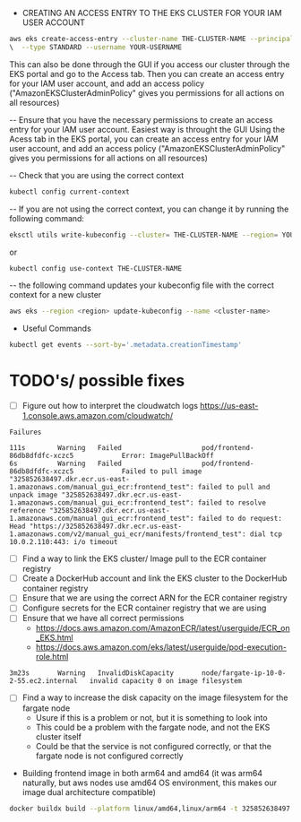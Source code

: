 

- CREATING AN ACCESS ENTRY TO THE EKS CLUSTER FOR YOUR IAM USER ACCOUNT
```bash
aws eks create-access-entry --cluster-name THE-CLUSTER-NAME --principal-arn arn:aws:iam::YOUR-ID-NUMBER:user/YOUR-USERNAME
\  --type STANDARD --username YOUR-USERNAME
```
This can also be done through the GUI if you access our cluster through the EKS portal and go to the Access tab.
Then you can create an access entry for your IAM user account, and add an access policy
("AmazonEKSClusterAdminPolicy" gives you permissions for all actions on all resources)

-- Ensure that you have the necessary permissions to create an access entry for your IAM user account. Easiest way is throught the GUI
Using the Acess tab in the EKS portal, you can create an access entry for your IAM user account, and add an access policy
("AmazonEKSClusterAdminPolicy" gives you permissions for all actions on all resources)

-- Check that you are using the correct context

```bash
kubectl config current-context
```

-- If you are not using the correct context, you can change it by running the following command:

```bash
eksctl utils write-kubeconfig --cluster= THE-CLUSTER-NAME --region= YOUR-REGION
```
or
```bash
kubectl config use-context THE-CLUSTER-NAME
```

-- the following command updates your kubeconfig file with the correct context for a new cluster
```bash
aws eks --region <region> update-kubeconfig --name <cluster-name>
```


- Useful Commands
```bash
kubectl get events --sort-by='.metadata.creationTimestamp'
```


# TODO's/ possible fixes

- [ ] Figure out how to interpret the cloudwatch logs https://us-east-1.console.aws.amazon.com/cloudwatch/

```text
Failures

111s        Warning   Failed                    pod/frontend-86db8dfdfc-xczc5            Error: ImagePullBackOff
6s          Warning   Failed                    pod/frontend-86db8dfdfc-xczc5            Failed to pull image "325852638497.dkr.ecr.us-east-1.amazonaws.com/manual_gui_ecr:frontend_test": failed to pull and unpack image "325852638497.dkr.ecr.us-east-1.amazonaws.com/manual_gui_ecr:frontend_test": failed to resolve reference "325852638497.dkr.ecr.us-east-1.amazonaws.com/manual_gui_ecr:frontend_test": failed to do request: Head "https://325852638497.dkr.ecr.us-east-1.amazonaws.com/v2/manual_gui_ecr/manifests/frontend_test": dial tcp 10.0.2.110:443: i/o timeout
```
- [ ] Find a way to link the EKS cluster/ Image pull to the ECR container registry
- [ ] Create a DockerHub account and link the EKS cluster to the DockerHub container registry
- [ ] Ensure that we are using the correct ARN for the ECR container registry
- [ ] Configure secrets for the ECR container registry that we are using
- [ ] Ensure that we have all correct permissions
  - https://docs.aws.amazon.com/AmazonECR/latest/userguide/ECR_on_EKS.html
  - https://docs.aws.amazon.com/eks/latest/userguide/pod-execution-role.html

```text
3m23s       Warning   InvalidDiskCapacity       node/fargate-ip-10-0-2-55.ec2.internal   invalid capacity 0 on image filesystem

```


- [ ] Find a way to increase the disk capacity on the image filesystem for the fargate node
  - Usure if this is a problem or not, but it is something to look into
  - This could be a problem with the fargate node, and not the EKS cluster itself
  - Could be that the service is not configured correctly, or that the fargate node is not configured correctly





- Building frontend image in both arm64 and amd64 (it was arm64 naturally, but aws nodes use amd64 OS environment, this makes our image dual architecture compatible)
```bash
docker buildx build --platform linux/amd64,linux/arm64 -t 325852638497.dkr.ecr.us-east-1.amazonaws.com/manual_gui_ecr:frontend_test --file Dockerfile_frontend_aws --push .
```
